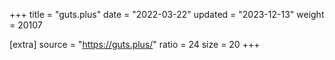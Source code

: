 +++
title = "guts.plus"
date = "2022-03-22"
updated = "2023-12-13"
weight = 20107

[extra]
source = "https://guts.plus/"
ratio = 24
size = 20
+++
